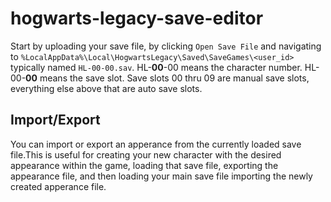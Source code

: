 # hogwarts-legacy-save-editor

Start by uploading your save file, by clicking `Open Save File` and navigating to `%LocalAppData%\Local\HogwartsLegacy\Saved\SaveGames\<user_id>` typically named `HL-00-00.sav`. HL-**00**-00 means the character number. HL-00-**00** means the save slot. Save slots 00 thru 09 are manual save slots, everything else above that are auto save slots.

## Import/Export

You can import or export an apperance from the currently loaded save file.This is useful for creating your new character with the desired appearance within the game, loading that save file, exporting the appearance file, and then loading your main save file importing the newly created apperance file.